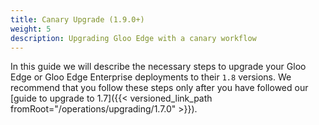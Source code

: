 ```yaml
---
title: Canary Upgrade (1.9.0+)
weight: 5
description: Upgrading Gloo Edge with a canary workflow
---
```


In this guide we will describe the necessary steps to upgrade your Gloo Edge or Gloo Edge Enterprise deployments to their `1.8`
versions. We recommend that you follow these steps only after you have followed our [guide to upgrade to 1.7]({{< versioned_link_path fromRoot="/operations/upgrading/1.7.0" >}}).
